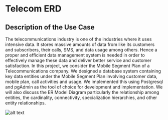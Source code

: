 # Telecom ERD

## Description of the Use Case
The telecommunications industry is one of the industries where it uses intensive data. It 
stores massive amounts of data from like its customers and subscribers, their calls, SMS, and 
data usage among others. Hence a proper and efficient data management system is needed in 
order to effectively manage these data and deliver better service and customer satisfaction.
In this project, we consider the Mobile Segment Plan of a Telecommunications company. 
We designed a database system containing key data entities under the Mobile Segment Plan
involving customer data, mobile plan, call activities and usage. We implemented this using 
Postgresql and pgAdmin as the tool of choice for development and implementation. We will also 
discuss the ER Model Diagram particularly the relationship among entities, the cardinality, 
connectivity, specialization hierarchies, and other entity relationships.

![alt text](https://github.com/KarlRetumban/samp/blob/main/ERD_Telecom.PNG)
